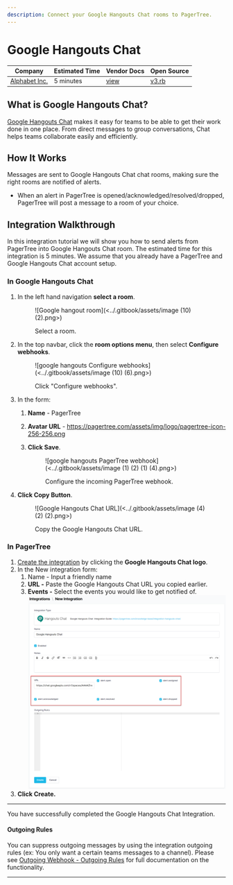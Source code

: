 ```yaml
---
description: Connect your Google Hangouts Chat rooms to PagerTree.
---
```


# Google Hangouts Chat

| Company                                                   | Estimated Time | Vendor Docs                                                          | Open Source                                                                                                                       |
| --------------------------------------------------------- | -------------- | -------------------------------------------------------------------- | --------------------------------------------------------------------------------------------------------------------------------- |
| [Alphabet Inc.](https://gsuite.google.com/products/chat/) | 5 minutes      | [view](https://developers.google.com/hangouts/chat/how-tos/webhooks) | [v3.rb](https://github.com/PagerTree/pager_tree-integrations/blob/main/app/models/pager_tree/integrations/channel/hangouts/v3.rb) |

## What is Google Hangouts Chat?

[Google Hangouts Chat](https://gsuite.google.com/products/chat/) makes it easy for teams to be able to get their work done in one place. From direct messages to group conversations, Chat helps teams collaborate easily and efficiently.

## **How It Works**

Messages are sent to Google Hangouts Chat chat rooms, making sure the right rooms are notified of alerts.

* When an alert in PagerTree is opened/acknowledged/resolved/dropped, PagerTree will post a message to a room of your choice.

## Integration Walkthrough

In this integration tutorial we will show you how to send alerts from PagerTree into Google Hangouts Chat room. The estimated time for this integration is 5 minutes. We assume that you already have a PagerTree and Google Hangouts Chat account setup.

### In Google Hangouts Chat

1.  In the left hand navigation **select a room**.&#x20;

    <figure>![Google hangout room](<../.gitbook/assets/image (10) (2).png>)<figcaption><p>Select a room.</p></figcaption></figure>
2.  In the top navbar, click the **room options menu**, then select **Configure webhooks**.&#x20;

    <figure>![google hangouts Configure webhooks](<../.gitbook/assets/image (10) (6).png>)<figcaption><p>Click "Configure webhooks".</p></figcaption></figure>
3. In the form:
   1. **Name** - PagerTree
   2. **Avatar URL** - https://pagertree.com/assets/img/logo/pagertree-icon-256-256.png
   3.  **Click Save**.&#x20;

       <figure>![google hangouts PagerTree webhook](<../.gitbook/assets/image (1) (2) (1) (4).png>)<figcaption><p>Configure the incoming PagerTree webhook.</p></figcaption></figure>
4.  **Click Copy Button**.&#x20;

    <figure>![Google Hangouts Chat URL](<../.gitbook/assets/image (4) (2) (2).png>)<figcaption><p>Copy the Google Hangouts Chat URL.</p></figcaption></figure>

### **In PagerTree**

1. [Create the integration](introduction.md#create-an-integration) by clicking the **Google Hangouts Chat logo**.
2. In the New integration form:
   1. Name - Input a friendly name
   2. **URL -** Paste the Google Hangouts Chat URL you copied earlier.
   3. **Events -** Select the events you would like to get notified of. ![PagerTree Integrations](<../.gitbook/assets/image (21) (3).png>)
3. **Click Create.**

***

You have successfully completed the Google Hangouts Chat Integration.

#### Outgoing Rules

You can suppress outgoing messages by using the integration outgoing rules (ex: You only want a certain teams messages to a channel). Please see [Outgoing Webhook - Outgoing Rules](outgoing-webhook.md#outgoing-rules) for full documentation on the functionality.

***
